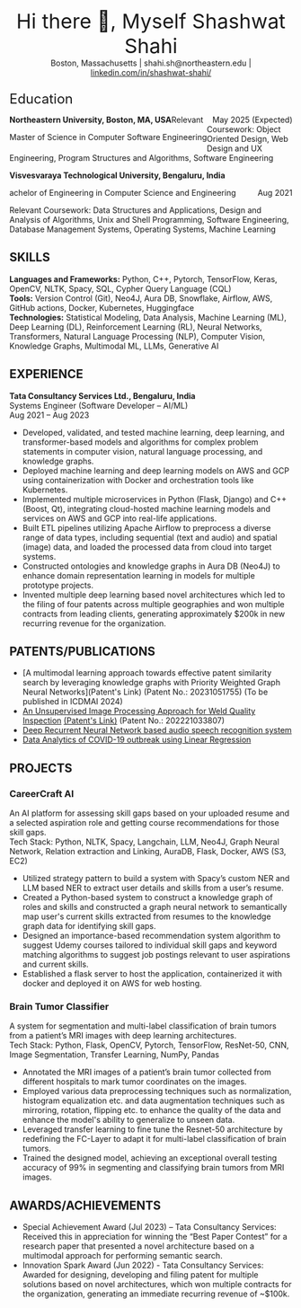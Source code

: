 <!--
**shashwat-shahi/shashwat-shahi** is a ✨ _special_ ✨ repository because its `README.md` (this file) appears on your GitHub profile.

Here are some ideas to get you started:

- 🔭 I’m currently working on ...
- 🌱 I’m currently learning ...
- 👯 I’m looking to collaborate on ...
- 🤔 I’m looking for help with ...
- 💬 Ask me about ...
- 📫 How to reach me: ...
- 😄 Pronouns: ...
- ⚡ Fun fact: ...
-->
<div align="center">
<p style="font-size: 36px;margin-bottom: 0;">Hi there 👋, Myself Shashwat Shahi</p>
<p style="margin-top: 0;"> Boston, Massachusetts | shahi.sh@northeastern.edu | <a href="https://www.linkedin.com/in/shashwat-shahi/">linkedin.com/in/shashwat-shahi/</a> </p>
</div>


<div>
<p style="font-size: 24px;margin-bottom: 0;">Education</p>
    <p>
    <span style="float:left;"><strong>Northeastern University, Boston, MA, USA</strong></span>
    <span style="float:right;">May 2025 (Expected)</span>
    </p>
    <p style="float:left;">Master of Science in Computer Software Engineering</p>
    <p>Relevant Coursework: Object Oriented Design, Web Design and UX Engineering, Program Structures and Algorithms, Software Engineering</p>
</div>

<div>
    <p><strong>Visvesvaraya Technological University, Bengaluru, India</strong></p>
    <p>
    achelor of Engineering in Computer Science and Engineering</span> 
    <span style="float:right;">Aug 2021</span>
    </p>
    <p>Relevant Coursework: Data Structures and Applications, Design and Analysis of Algorithms, Unix and Shell Programming, Software Engineering, Database Management Systems, Operating Systems, Machine Learning</p>
</div>

## SKILLS
**Languages and Frameworks:** Python, C++, Pytorch, TensorFlow, Keras, OpenCV, NLTK, Spacy, SQL, Cypher Query Language (CQL)  
**Tools:** Version Control (Git), Neo4J, Aura DB, Snowflake, Airflow, AWS, GitHub actions, Docker, Kubernetes, Huggingface  
**Technologies:** Statistical Modeling, Data Analysis, Machine Learning (ML), Deep Learning (DL), Reinforcement Learning (RL), Neural Networks, Transformers, Natural Language Processing (NLP), Computer Vision, Knowledge Graphs, Multimodal ML, LLMs, Generative AI

## EXPERIENCE
**Tata Consultancy Services Ltd., Bengaluru, India**  
Systems Engineer (Software Developer – AI/ML)  
Aug 2021 – Aug 2023  
- Developed, validated, and tested machine learning, deep learning, and transformer-based models and algorithms for complex problem statements in computer vision, natural language processing, and knowledge graphs.
- Deployed machine learning and deep learning models on AWS and GCP using containerization with Docker and orchestration tools like Kubernetes.
- Implemented multiple microservices in Python (Flask, Django) and C++ (Boost, Qt), integrating cloud-hosted machine learning models and services on AWS and GCP into real-life applications.
- Built ETL pipelines utilizing Apache Airflow to preprocess a diverse range of data types, including sequential (text and audio) and spatial (image) data, and loaded the processed data from cloud into target systems.
- Constructed ontologies and knowledge graphs in Aura DB (Neo4J) to enhance domain representation learning in models for multiple prototype projects.
- Invented multiple deep learning based novel architectures which led to the filing of four patents across multiple geographies and won multiple contracts from leading clients, generating approximately $200k in new recurring revenue for the organization.

## PATENTS/PUBLICATIONS
- [A multimodal learning approach towards effective patent similarity search by leveraging knowledge graphs with Priority Weighted Graph Neural Networks](Patent's Link) (Patent No.: 20231051755) (To be published in ICDMAI 2024)
- [An Unsupervised Image Processing Approach for Weld Quality Inspection](https://link.springer.com/chapter/10.1007/978-981-99-1414-2_39) [(Patent's Link)](https://patents.justia.com/patent/20230410281) (Patent No.: 202221033807)
- [Deep Recurrent Neural Network based audio speech recognition system](http://it-in-industry.org/index.php/itii/article/view/434)
- [Data Analytics of COVID-19 outbreak using Linear Regression](https://www.ijrar.org/viewfull.php?&p_id=IJRAR2AA1451)

## PROJECTS
### CareerCraft AI  
An AI platform for assessing skill gaps based on your uploaded resume and a selected aspiration role and getting course recommendations for those skill gaps.  
Tech Stack: Python, NLTK, Spacy, Langchain, LLM, Neo4J, Graph Neural Network, Relation extraction and Linking, AuraDB, Flask, Docker, AWS (S3, EC2)
- Utilized strategy pattern to build a system with Spacy’s custom NER and LLM based NER to extract user details and skills from a user’s resume.
- Created a Python-based system to construct a knowledge graph of roles and skills and constructed a graph neural network to semantically map user's current skills extracted from resumes to the knowledge graph data for identifying skill gaps.
- Designed an importance-based recommendation system algorithm to suggest Udemy courses tailored to individual skill gaps and keyword matching algorithms to suggest job postings relevant to user aspirations and current skills.
- Established a flask server to host the application, containerized it with docker and deployed it on AWS for web hosting.

### Brain Tumor Classifier  
A system for segmentation and multi-label classification of brain tumors from a patient’s MRI images with deep learning architectures.  
Tech Stack: Python, Flask, OpenCV, Pytorch, TensorFlow, ResNet-50, CNN, Image Segmentation, Transfer Learning, NumPy, Pandas
- Annotated the MRI images of a patient’s brain tumor collected from different hospitals to mark tumor coordinates on the images.
- Employed various data preprocessing techniques such as normalization, histogram equalization etc. and data augmentation techniques such as mirroring, rotation, flipping etc. to enhance the quality of the data and enhance the model's ability to generalize to unseen data.
- Leveraged transfer learning to fine tune the Resnet-50 architecture by redefining the FC-Layer to adapt it for multi-label classification of brain tumors.
- Trained the designed model, achieving an exceptional overall testing accuracy of 99% in segmenting and classifying brain tumors from MRI images.

## AWARDS/ACHIEVEMENTS
- Special Achievement Award (Jul 2023) – Tata Consultancy Services: Received this in appreciation for winning the “Best Paper Contest” for a research paper that presented a novel architecture based on a multimodal approach for performing semantic search.
- Innovation Spark Award (Jun 2022) - Tata Consultancy Services: Awarded for designing, developing and filing patent for multiple solutions based on novel architectures, which won multiple contracts for the organization, generating an immediate recurring revenue of ~$100k.
